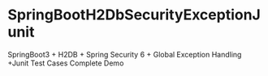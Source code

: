 # SpringBootH2DbSecurityExceptionJunit
SpringBoot3 + H2DB + Spring Security 6 + Global Exception Handling +Junit Test Cases Complete Demo
